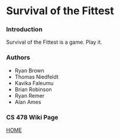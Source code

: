 # Survival of the Fittest

### Introduction
Survival of the Fittest is a game. Play it.

### Authors
- Ryan Brown
- Thomas Niedfeldt
- Kavika Faleumu
- Brian Robinson
- Ryan Remer
- Alan Ames

### CS 478 Wiki Page
[HOME](https://github.com/cs428TAs/w2019/wiki/Survival-of-the-Fittest)
